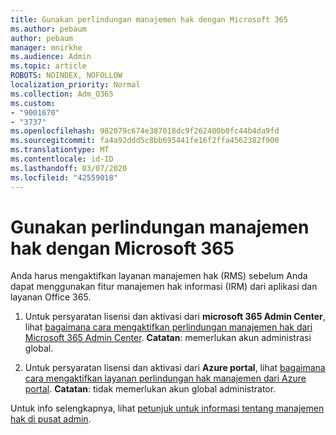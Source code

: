 ```yaml
---
title: Gunakan perlindungan manajemen hak dengan Microsoft 365
ms.author: pebaum
author: pebaum
manager: mnirkhe
ms.audience: Admin
ms.topic: article
ROBOTS: NOINDEX, NOFOLLOW
localization_priority: Normal
ms.collection: Adm_O365
ms.custom:
- "9001670"
- "3737"
ms.openlocfilehash: 982079c674e387018dc9f262400b0fc44b4da9fd
ms.sourcegitcommit: fa4a92ddd5c8bb695441fe16f2ffa4562382f900
ms.translationtype: MT
ms.contentlocale: id-ID
ms.lasthandoff: 03/07/2020
ms.locfileid: "42559018"
---
```

# <a name="use-rights-management-protection-with-microsoft-365"></a>Gunakan perlindungan manajemen hak dengan Microsoft 365

Anda harus mengaktifkan layanan manajemen hak (RMS) sebelum Anda dapat menggunakan fitur manajemen hak informasi (IRM) dari aplikasi dan layanan Office 365.

1. Untuk persyaratan lisensi dan aktivasi dari **microsoft 365 Admin Center**, lihat [bagaimana cara mengaktifkan perlindungan manajemen hak dari Microsoft 365 Admin Center](https://docs.microsoft.com/azure/information-protection/activate-office365). **Catatan**: memerlukan akun administrasi global.

2. Untuk persyaratan lisensi dan aktivasi dari **Azure portal**, lihat [bagaimana cara mengaktifkan layanan perlindungan hak manajemen dari Azure portal](https://docs.microsoft.com/azure/information-protection/activate-azure). **Catatan**: tidak memerlukan akun global administrator.
 

Untuk info selengkapnya, lihat [petunjuk untuk informasi tentang manajemen hak di pusat admin](https://docs.microsoft.com/office365/enterprise/activate-rms-in-office-365).
